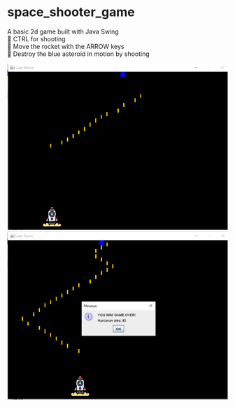 # space_shooter_game
A basic 2d game built with Java Swing <br>
🚀 CTRL for shooting <br>
🚀 Move the rocket with the ARROW keys <br>
🚀 Destroy the blue asteroid in motion by shooting <br>


<img src="UZAY OYUNU/images/space1.PNG" width="600">
<img src="UZAY OYUNU/images/space2.PNG" width="600">

